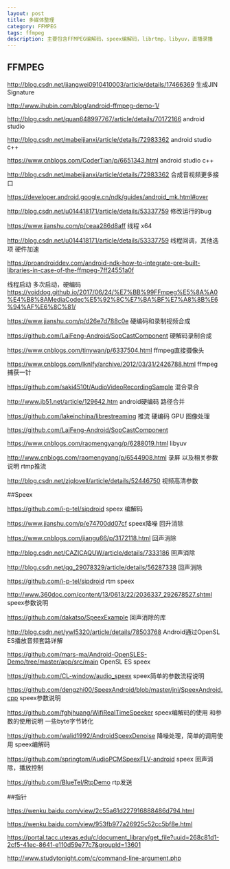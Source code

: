 ```yaml
---
layout: post
title: 多媒体整理
category: FFMPEG
tags: ffmpeg
description: 主要包含FFMPEG编解码，speex编解码，librtmp，libyuv，直播录播
---
```

## FFMPEG

http://blog.csdn.net/jiangwei0910410003/article/details/17466369  生成JIN Signature

http://www.ihubin.com/blog/android-ffmpeg-demo-1/

http://blog.csdn.net/quan648997767/article/details/70172166 android studio

http://blog.csdn.net/mabeijianxi/article/details/72983362  android studio c++

https://www.cnblogs.com/CoderTian/p/6651343.html android studio c++

http://blog.csdn.net/mabeijianxi/article/details/72983362 合成音视频更多接口

https://developer.android.google.cn/ndk/guides/android_mk.html#over

http://blog.csdn.net/u014418171/article/details/53337759 修改运行的bug

https://www.jianshu.com/p/ceaa286d8aff 线程 x64

http://blog.csdn.net/u014418171/article/details/53337759 线程回调，其他选项 硬件加速

https://proandroiddev.com/android-ndk-how-to-integrate-pre-built-libraries-in-case-of-the-ffmpeg-7ff24551a0f

线程启动 多次启动，硬编码
https://voiddog.github.io/2017/06/24/%E7%BB%99FFmpeg%E5%8A%A0%E4%B8%8AMediaCodec%E5%92%8C%E7%BA%BF%E7%A8%8B%E6%94%AF%E6%8C%81/

https://www.jianshu.com/p/d26e7d788c0e 硬编码和录制视频合成

https://github.com/LaiFeng-Android/SopCastComponent 硬解码录制合成


https://www.cnblogs.com/tinywan/p/6337504.html ffmpeg直接摄像头

https://www.cnblogs.com/lknlfy/archive/2012/03/31/2426788.html ffmpeg 捕获一针

https://github.com/saki4510t/AudioVideoRecordingSample 混合录合

http://www.jb51.net/article/129642.htm android硬编码 路径合并

https://github.com/lakeinchina/librestreaming 推流 硬编码 GPU 图像处理

https://github.com/LaiFeng-Android/SopCastComponent

https://www.cnblogs.com/raomengyang/p/6288019.html libyuv

http://www.cnblogs.com/raomengyang/p/6544908.html 录屏 以及相关参数说明 rtmp推流

http://blog.csdn.net/zjqlovell/article/details/52446750 视频高清参数


##Speex

https://github.com/i-p-tel/sipdroid speex 编解码

https://www.jianshu.com/p/e74700dd07cf speex降噪 回升消除

https://www.cnblogs.com/jiangu66/p/3172118.html 回声消除

http://blog.csdn.net/CAZICAQUW/article/details/7333186 回声消除

http://blog.csdn.net/qq_29078329/article/details/56287338 回声消除

https://github.com/i-p-tel/sipdroid  rtm speex

http://www.360doc.com/content/13/0613/22/2036337_292678527.shtml speex参数说明

https://github.com/dakatso/SpeexExample 回声消除的库

http://blog.csdn.net/ywl5320/article/details/78503768  Android通过OpenSL ES播放音频套路详解

https://github.com/mars-ma/Android-OpenSLES-Demo/tree/master/app/src/main  OpenSL ES speex

https://github.com/CL-window/audio_speex speex简单的参数流程说明

https://github.com/dengzhi00/SpeexAndroid/blob/master/jni/SpeexAndroid.cpp speex参数说明

https://github.com/fghjhuang/WifiRealTimeSpeeker speex编解码的使用 和参数的使用说明 一些byte字节转化

https://github.com/walid1992/AndroidSpeexDenoise 降噪处理，简单的调用使用 speex编解码

https://github.com/springtom/AudioPCMSpeexFLV-android speex 回声消除，播放控制

https://github.com/BlueTel/RtpDemo rtp发送

 
##指针

https://wenku.baidu.com/view/2c55a61d227916888486d794.html

https://wenku.baidu.com/view/953fb977a26925c52cc5bf8e.html

https://portal.tacc.utexas.edu/c/document_library/get_file?uuid=268c81d1-2cf5-41ec-8641-e110d59e77c7&groupId=13601

http://www.studytonight.com/c/command-line-argument.php


